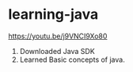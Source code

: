 # learning-java

https://youtu.be/j9VNCI9Xo80
1. Downloaded Java SDK 
2. Learned Basic concepts of java. 
